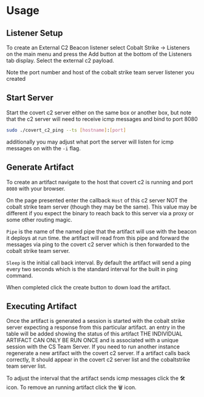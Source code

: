 # Usage

## Listener Setup
To create an External C2 Beacon listener select Cobalt Strike -> Listeners on the main
 menu and press the Add button at the bottom of the Listeners tab display. Select the
 external c2 payload.

Note the port number and host of the cobalt strike team server listener you created

## Start Server

Start the covert c2 server either on the same box or another box, but note that the c2
server will need to receive icmp messages and bind to port 8080

```bash
sudo ./covert_c2_ping --ts [hostname]:[port]
```

additionally you may adjust what port the server will listen for icmp messages on with
 the `-i` flag.

## Generate  Artifact

To create an artifact navigate to the host that covert c2 is running and port `8080`
with your browser.

On the page presented enter the callback `Host` of this c2 server NOT 
the cobalt strike team server (though they may be the same).  This value may be different 
if you expect the binary to reach back to this server via a proxy or some other routing
 magic.

`Pipe` is the name of the named pipe that the artifact will use with the beacon it deploys
 at run time. the artifact will read from this pipe and forward the messages via ping to
 the covert c2 server which is then forwarded to the cobalt strike team server.

`Sleep` is the initial call back interval.  By default the artifact will send a ping every 
two seconds which is the standard interval for the built in ping command.

When completed click the create button to down load the artifact.

## Executing Artifact

Once the artifact is generated a session is started with the cobalt strike server expecting
a response from this particular artifact.  an entry in the table will be added showing 
the status of this artifact  THE INDIVIDUAL ARTIFACT CAN ONLY BE RUN ONCE and is 
associated with a unique session with the CS Team Server. If you need to run another instance
 regenerate a new artifact with the covert c2 server.  If a artifact calls back correctly,
 It should appear in the covert c2 server list and the cobaltstrike team server list.

 To adjust the interval that the artifact sends icmp messages click the 🛠️ icon.  To remove
 an running artifact click the 🗑️ icon.